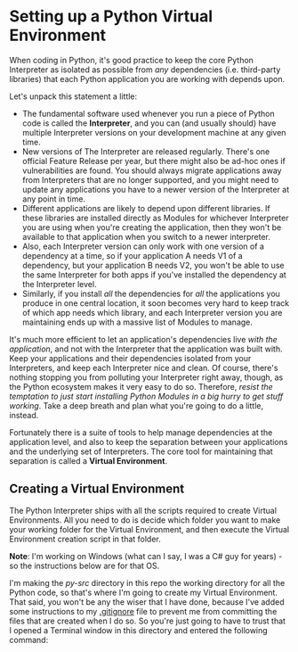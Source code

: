 # Setting up a Python Virtual Environment

When coding in Python, it's good practice to keep the core Python Interpreter as isolated as possible from _any_ dependencies (i.e. third-party libraries) that each Python application you are working with depends upon.

Let's unpack this statement a little:

- The fundamental software used whenever you run a piece of Python code is called the __Interpreter__, and you can (and usually should) have multiple Interpreter versions on your development machine at any given time. 
- New versions of The Interpreter are released regularly. There's one official Feature Release per year, but there might also be ad-hoc ones if vulnerabilities are found. You should always migrate applications away from Interpreters that are no longer supported, and you might need to update any applications you have to a newer version of the Interpreter at any point in time.
- Different applications are likely to depend upon different libraries. If these libraries are installed directly as Modules for whichever Interpreter you are using when you're creating the application, then they won't be available to that application when you switch to a newer interpreter. 
- Also, each Interpreter version can only work with one version of a dependency at a time, so if your application A needs V1 of a dependency, but your application B needs V2, you won't be able to use the same Interpreter for both apps if you've installed the dependency at the Interpreter level. 
- Similarly, if you install _all_ the dependencies for _all_ the applications you produce in one central location, it soon becomes very hard to keep track of which app needs which library, and each Interpreter version you are maintaining ends up with a massive list of Modules to manage.

It's much more efficient to let an application's dependencies live _with the application_, and not with the Interpreter that the application was built with. Keep your applications and their dependencies isolated from your Interpreters, and keep each Interpreter nice and clean. Of course, there's nothing stopping you from polluting your Interpreter right away, though, as the Python ecosystem makes it very easy to do so. Therefore, _resist the temptation to just start installing Python Modules in a big hurry to get stuff working_. Take a deep breath and plan what you're going to do a little, instead.

Fortunately there is a suite of tools to help manage dependencies at the application level, and also to keep the separation between your applications and the underlying set of Interpreters. The core tool for maintaining that separation is called a __Virtual Environment__.

## Creating a Virtual Environment

The Python Interpreter ships with all the scripts required to create Virtual Environments. All you need to do is decide which folder you want to make your working folder for the Virtual Environment, and then execute the Virtual Environment creation script in that folder.

__Note__: I'm working on Windows (what can I say, I was a C# guy for years) - so the instructions below are for that OS. 

I'm making the _py-src_ directory in this repo the working directory for all the Python code, so that's where I'm going to create my Virtual Environment. That said, you won't be any the wiser that I have done, because I've added some instructions to my [.gitignore](../.gitignore) file to prevent me from committing the files that are created when I do so. So you're just going to have to trust that I opened a Terminal window in this directory and entered the following command:

```

```
